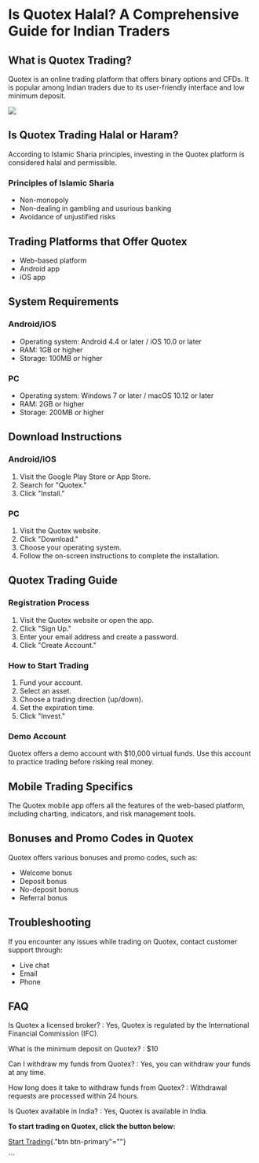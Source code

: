 # Is Quotex Halal? A Comprehensive Guide for Indian Traders

## What is Quotex Trading?

Quotex is an online trading platform that offers binary options and
CFDs. It is popular among Indian traders due to its user-friendly
interface and low minimum deposit.

[![](https://static.quotex.io/files/4_en/300_250.jpg)](https://traff.sbs/brokerqxlid)

## Is Quotex Trading Halal or Haram?

According to Islamic Sharia principles, investing in the Quotex platform
is considered halal and permissible.

### Principles of Islamic Sharia

-   Non-monopoly
-   Non-dealing in gambling and usurious banking
-   Avoidance of unjustified risks

## Trading Platforms that Offer Quotex

-   Web-based platform
-   Android app
-   iOS app

## System Requirements

### Android/iOS

-   Operating system: Android 4.4 or later / iOS 10.0 or later
-   RAM: 1GB or higher
-   Storage: 100MB or higher

### PC

-   Operating system: Windows 7 or later / macOS 10.12 or later
-   RAM: 2GB or higher
-   Storage: 200MB or higher

## Download Instructions

### Android/iOS

1.  Visit the Google Play Store or App Store.
2.  Search for "Quotex."
3.  Click "Install."

### PC

1.  Visit the Quotex website.
2.  Click "Download."
3.  Choose your operating system.
4.  Follow the on-screen instructions to complete the installation.

## Quotex Trading Guide

### Registration Process

1.  Visit the Quotex website or open the app.
2.  Click "Sign Up."
3.  Enter your email address and create a password.
4.  Click "Create Account."

### How to Start Trading

1.  Fund your account.
2.  Select an asset.
3.  Choose a trading direction (up/down).
4.  Set the expiration time.
5.  Click "Invest."

### Demo Account

Quotex offers a demo account with \$10,000 virtual funds. Use this
account to practice trading before risking real money.

## Mobile Trading Specifics

The Quotex mobile app offers all the features of the web-based platform,
including charting, indicators, and risk management tools.

## Bonuses and Promo Codes in Quotex

Quotex offers various bonuses and promo codes, such as:

-   Welcome bonus
-   Deposit bonus
-   No-deposit bonus
-   Referral bonus

## Troubleshooting

If you encounter any issues while trading on Quotex, contact customer
support through:

-   Live chat
-   Email
-   Phone

## FAQ

Is Quotex a licensed broker?
:   Yes, Quotex is regulated by the International Financial Commission
    (IFC).

What is the minimum deposit on Quotex?
:   \$10

Can I withdraw my funds from Quotex?
:   Yes, you can withdraw your funds at any time.

How long does it take to withdraw funds from Quotex?
:   Withdrawal requests are processed within 24 hours.

Is Quotex available in India?
:   Yes, Quotex is available in India.

**To start trading on Quotex, click the button below:**

[Start
Trading](\%22https://broker-qx.pro/sign-up/?lid=1102511\%22){."btn
btn-primary"=""}

\`\`\`

